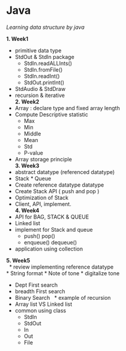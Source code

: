 # Java
*Learning data structure by java*     

**1. Week1**  
  * primitive data type
  * StdOut & StdIn package
    * StdIn.readALLInts()
    * StdIn.fromFile()
    * StdIn.readInt()
    * StdOut.printInt()
  * StdAudio & StdDraw
  * recursion & iterative     
**2. Week2**
  * Array : declare type and fixed array length
  * Compute Descriptive statistic
    * Max
    * Min
    * Middle
    * Mean
    * Std
    * P-value
  * Array storage principle     
**3. Week3**     
  * abstract datatype (referenced datatype)
  * Stack * Queue
  * Create reference datatype datatype
  * Create Stack API ( push and pop )
  * Optimization of Stack
  * Client, API, implement.    
**4. Week4**
  * API for BAG, STACK & QUEUE
  * Linked list
  * implement for Stack and queue
    *  push() pop()
    *  enqueue() dequeue()
  * application using collection
 
 **5. Week5**      
   * review implementing reference datatype     
     *  String format
     *  Note of tone
     *  digitalize tone
   * Dept First search
   * breadth First search
   * Binary Search
   * example of recursion
   * Array list VS Linked list
   * common using class
     * StdIn
     * StdOut
     * In
     * Out
     * File 

